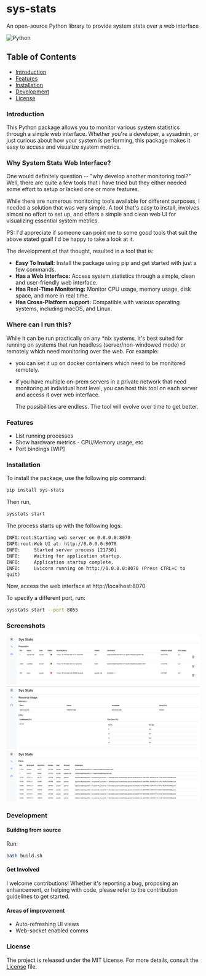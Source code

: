 # sys-stats

An open-source Python library to provide system stats over a web interface

![Python](https://img.shields.io/badge/Python-3.8%2B-blue.svg)

## Table of Contents

- [Introduction](#introduction)
- [Features](#features)
- [Installation](#installation)
- [Development](#development)
- [License](#license)

### Introduction

This Python package allows you to monitor various system statistics through a simple web interface. Whether you're a
developer, a sysadmin, or just curious about how your system is performing, this package makes it easy to access and
visualize system metrics.

### Why System Stats Web Interface?

One would definitely question -- "why develop another monitoring tool?"
Well, there are quite a few tools that I have tried but they either needed some effort to setup or lacked one or more
features.

While there are numerous monitoring tools available for different purposes, I needed a solution that was very simple. A
tool that's easy to
install, involves almost no effort to set up, and offers a simple and clean web UI for visualizing essential system
metrics.

PS: I'd appreciate if someone can point me to some good tools that suit the above stated goal! I'd be happy
to take a look at it.

The development of that thought, resulted in a tool that is:

- **Easy To Install:** Install the package using pip and get started with just a few commands.
- **Has a Web Interface:** Access system statistics through a simple, clean and user-friendly web interface.
- **Has Real-Time Monitoring:** Monitor CPU usage, memory usage, disk space, and more in real time.
- **Has Cross-Platform support:** Compatible with various operating systems, including macOS, and Linux.

### Where can I run this?

While it can be run practically on any *nix systems, it's best suited for running on systems that run headless (server/non-windowed mode) or remotely which need monitoring over the web.
For example:
- you can set it up on docker containers which need to be monitored remotely.
- if you have multiple on-prem servers in a private network that need monitoring at individual host level, you can host this tool on each server and access it over web interface.

  The possibilities are endless. The tool will evolve over time to get better.

### Features

- List running processes
- Show hardware metrics - CPU/Memory usage, etc
- Port bindings [WIP]

### Installation

To install the package, use the following pip command:

```bash
pip install sys-stats
```

Then run,

```bash
sysstats start
```

The process starts up with the following logs:

```commandline
INFO:root:Starting web server on 0.0.0.0:8070
INFO:root:Web UI at: http://0.0.0.0:8070
INFO:     Started server process [21730]
INFO:     Waiting for application startup.
INFO:     Application startup complete.
INFO:     Uvicorn running on http://0.0.0.0:8070 (Press CTRL+C to quit)
```

Now, access the web interface at http://localhost:8070

To specify a different port, run:

```bash
sysstats start --port 8055
```

### Screenshots
![](images/processes.png)
![](images/resources.png)
![](images/ports.png)

### Development

#### Building from source

Run:

```bash
bash build.sh
```

#### Get Involved

I welcome contributions!
Whether it's reporting a bug, proposing an enhancement, or helping with code, please refer to the contribution
guidelines to get started.

#### Areas of improvement 

- Auto-refreshing UI views
- Web-socket enabled comms

### License

The project is released under the MIT License. For more details, consult the [License](./LICENSE) file.


